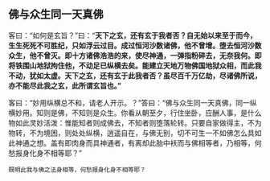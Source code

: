 ##  佛与众生同一天真佛

客曰：“如何是玄旨？”曰：“**天下之玄，还有玄于我者否？自无始以来至于而今，生生死死不可胜纪，只如浮云过目。成过恒河沙数诸佛，他不曾增。堕去恒河沙数众生，他不曾灭。即十方诸佛浩浩的来，使尽神通，一弹指粉碎去，无奈我何。即将铁围山地狱拘住他，不动足已纵横去矣。能建立天地万物佛国地狱众相，而此我不动，犹如太虚。天下之玄，还有玄于此我者否？虽尽百千万亿劫，尽诸佛所说，亦不能尽此我之玄，此所谓玄旨也。”**

客曰：“妙用纵横总不和，请老人开示。？”答曰：“佛与众生同一天真佛，同一纵横妙用。知则是佛，不知则是众生。你看从朝至夕，行住坐卧，应酬人事，是什么物如此灵妙活泼：惟能知者则成佛去，不知者则堕落轮转。只要自家做得主，不为物转，不为境困，则处处纵横，逍遥自在，与佛无别，切不可生一不如佛怎么具如此神通之想。盖有即肉身而具神通者，有离却此胎中袄而与佛相等者，乃相等，何愁报身化身不相等耶？”

```yang
既明此我与佛之法身相等，何愁报身化身不相等耶？
```
